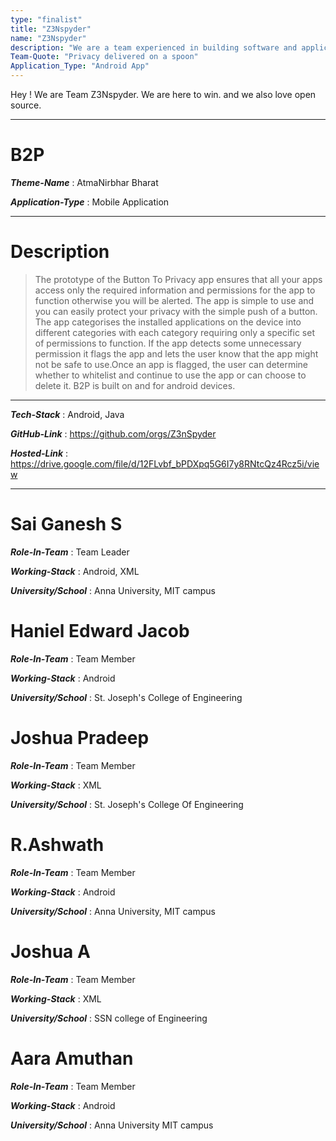 ```yaml
---
type: "finalist"                   
title: "Z3Nspyder" 
name: "Z3Nspyder"
description: "We are a team experienced in building software and applications"
Team-Quote: "Privacy delivered on a spoon"
Application_Type: "Android App"
---
```


Hey ! We are Team Z3Nspyder. We are here to win. and we also love open source.

---

# B2P

_**Theme-Name**_ : AtmaNirbhar Bharat

_**Application-Type**_ : Mobile Application  

---

# Description

> The prototype of the Button To Privacy app ensures that all your apps access only the required information and permissions for the app to function otherwise you will be alerted. The app is simple to use and you can easily protect your privacy with the simple push of a button. The app categorises the installed applications on the device into different categories with each category requiring only a specific set of permissions to function. If the app detects some unnecessary permission it flags the app and lets the user know that the app might not be safe to use.Once an app is flagged, the user can determine whether to whitelist and continue to use the app or can choose to delete it. B2P is built on and for android devices. 


---

_**Tech-Stack**_  : Android, Java

_**GitHub-Link**_ : https://github.com/orgs/Z3nSpyder   

_**Hosted-Link**_ : https://drive.google.com/file/d/12FLvbf_bPDXpq5G6I7y8RNtcQz4Rcz5i/view


---


# Sai Ganesh S

_**Role-In-Team**_  : Team Leader

_**Working-Stack**_ : Android, XML

_**University/School**_ : Anna University, MIT campus


# Haniel Edward Jacob

_**Role-In-Team**_  : Team Member

_**Working-Stack**_ : Android

_**University/School**_ : St. Joseph's College of Engineering



# Joshua Pradeep

_**Role-In-Team**_  : Team Member

_**Working-Stack**_ : XML

_**University/School**_ : St. Joseph's College Of Engineering



# R.Ashwath

_**Role-In-Team**_  : Team Member

_**Working-Stack**_ : Android

_**University/School**_ : Anna University, MIT campus



# Joshua A

_**Role-In-Team**_  : Team Member

_**Working-Stack**_ : XML

_**University/School**_ : SSN college of Engineering



# Aara Amuthan

_**Role-In-Team**_  : Team Member

_**Working-Stack**_ : Android

_**University/School**_ : Anna University MIT campus



